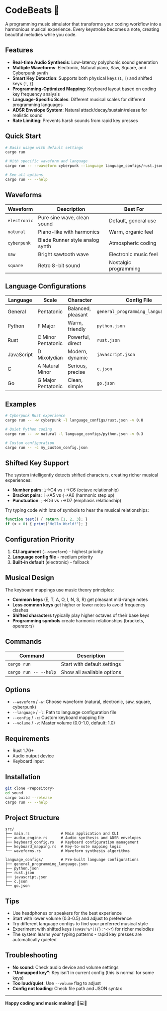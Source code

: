 # CodeBeats 🎵

A programming music simulator that transforms your coding workflow into a harmonious musical experience. Every keystroke becomes a note, creating beautiful melodies while you code.

## Features

- **Real-time Audio Synthesis**: Low-latency polyphonic sound generation
- **Multiple Waveforms**: Electronic, Natural piano, Saw, Square, and Cyberpunk synth
- **Smart Key Detection**: Supports both physical keys (`1`, `[`) and shifted keys (`!`, `{`)
- **Programming-Optimized Mapping**: Keyboard layout based on coding key frequency analysis
- **Language-Specific Scales**: Different musical scales for different programming languages
- **ADSR Envelope System**: Natural attack/decay/sustain/release for realistic sound
- **Rate Limiting**: Prevents harsh sounds from rapid key presses

## Quick Start

```bash
# Basic usage with default settings
cargo run

# With specific waveform and language
cargo run -- --waveform cyberpunk --language language_configs/rust.json --volume 0.7

# See all options
cargo run -- --help
```

## Waveforms

| Waveform | Description | Best For |
|----------|-------------|----------|
| `electronic` | Pure sine wave, clean sound | Default, general use |
| `natural` | Piano-like with harmonics | Warm, organic feel |
| `cyberpunk` | Blade Runner style analog synth | Atmospheric coding |
| `saw` | Bright sawtooth wave | Electronic music feel |
| `square` | Retro 8-bit sound | Nostalgic programming |

## Language Configurations

| Language | Scale | Character | Config File |
|----------|-------|-----------|-------------|
| General | Pentatonic | Balanced, pleasant | `general_programming_language.json` |
| Python | F Major | Warm, friendly | `python.json` |
| Rust | C Minor Pentatonic | Powerful, direct | `rust.json` |
| JavaScript | D Mixolydian | Modern, dynamic | `javascript.json` |
| C | A Natural Minor | Serious, precise | `c.json` |
| Go | G Major Pentatonic | Clean, simple | `go.json` |

## Examples

```bash
# Cyberpunk Rust experience
cargo run -- -w cyberpunk -l language_configs/rust.json -v 0.8

# Quiet Python coding
cargo run -- -w natural -l language_configs/python.json -v 0.3

# Custom configuration
cargo run -- -c my_custom_config.json
```

## Shifted Key Support

The system intelligently detects shifted characters, creating richer musical experiences:

- **Number pairs**: `1`→C4 vs `!`→C6 (octave relationship)
- **Bracket pairs**: `[`→A5 vs `{`→A6 (harmonic step up)
- **Punctuation**: `;`→D6 vs `:`→D7 (emphasis relationship)

Try typing code with lots of symbols to hear the musical relationships:
```javascript
function test() { return [1, 2, 3]; }
if (x > 0) { print("Hello World!"); }
```

## Configuration Priority

1. **CLI argument** (`--waveform`) - highest priority
2. **Language config file** - medium priority  
3. **Built-in default** (electronic) - fallback

## Musical Design

The keyboard mappings use music theory principles:

- **Common keys** (E, T, A, O, I, N, S, R) get pleasant mid-range notes
- **Less common keys** get higher or lower notes to avoid frequency clashes
- **Shifted characters** typically play higher octaves of their base keys
- **Programming symbols** create harmonic relationships (brackets, operators)

## Commands

| Command | Description |
|---------|-------------|
| `cargo run` | Start with default settings |
| `cargo run -- --help` | Show all available options |

## Options

- `--waveform` / `-w`: Choose waveform (natural, electronic, saw, square, cyberpunk)
- `--language` / `-l`: Path to language configuration file
- `--config` / `-c`: Custom keyboard mapping file
- `--volume` / `-v`: Master volume (0.0-1.0, default: 1.0)

## Requirements

- Rust 1.70+
- Audio output device
- Keyboard input

## Installation

```bash
git clone <repository>
cd sound
cargo build --release
cargo run -- --help
```

## Project Structure

```
src/
├── main.rs              # Main application and CLI
├── audio_engine.rs      # Audio synthesis and ADSR envelopes
├── keyboard_config.rs   # Keyboard configuration management
├── keyboard_mapping.rs  # Key-to-note mapping logic
└── waveforms.rs         # Waveform synthesis algorithms

language_configs/        # Pre-built language configurations
├── general_programming_language.json
├── python.json
├── rust.json
├── javascript.json
├── c.json
└── go.json
```

## Tips

- Use headphones or speakers for the best experience
- Start with lower volume (0.3-0.5) and adjust to preference
- Try different language configs to find your preferred musical style
- Experiment with shifted keys (`!@#$%^&*(){}:"<>?`) for richer melodies
- The system learns your typing patterns - rapid key presses are automatically quieted

## Troubleshooting

- **No sound**: Check audio device and volume settings
- **"Unmapped key"**: Key isn't in current config (this is normal for some keys)
- **Too loud/quiet**: Use `--volume` flag to adjust
- **Config not loading**: Check file path and JSON syntax

---

**Happy coding and music making!** 🎵💻✨